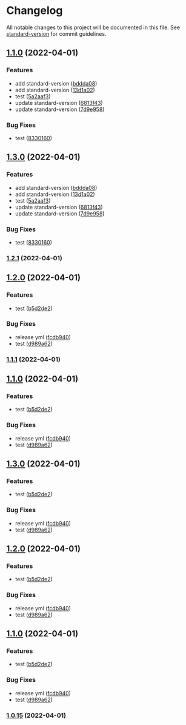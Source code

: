 # Changelog

All notable changes to this project will be documented in this file. See [standard-version](https://github.com/conventional-changelog/standard-version) for commit guidelines.

## [1.1.0](https://github.com/annesof/myComponentLib/compare/v1.0.12...v1.1.0) (2022-04-01)


### Features

* add standard-version ([bddda08](https://github.com/annesof/myComponentLib/commit/bddda08313220c80a1a0ef3a6f280871dc971146))
* add standard-version ([13d1a02](https://github.com/annesof/myComponentLib/commit/13d1a022d3b6338fede80c0db156d79c391efc45))
* test ([5a2aaf3](https://github.com/annesof/myComponentLib/commit/5a2aaf3d721ec8c600dcc9e9a3c446a83db7ad47))
* update standard-version ([6813f43](https://github.com/annesof/myComponentLib/commit/6813f436d87c166843f4ab66ef93c9982db40766))
* update standard-version ([7d9e958](https://github.com/annesof/myComponentLib/commit/7d9e958053b44b8b7fc46969048bf1195537c4b9))


### Bug Fixes

* test ([8330160](https://github.com/annesof/myComponentLib/commit/833016086ba7b871bb1a318d6cf42da0ea5ded80))

## [1.3.0](https://github.com/annesof/myComponentLib/compare/v1.0.12...v1.3.0) (2022-04-01)


### Features

* add standard-version ([bddda08](https://github.com/annesof/myComponentLib/commit/bddda08313220c80a1a0ef3a6f280871dc971146))
* add standard-version ([13d1a02](https://github.com/annesof/myComponentLib/commit/13d1a022d3b6338fede80c0db156d79c391efc45))
* test ([5a2aaf3](https://github.com/annesof/myComponentLib/commit/5a2aaf3d721ec8c600dcc9e9a3c446a83db7ad47))
* update standard-version ([6813f43](https://github.com/annesof/myComponentLib/commit/6813f436d87c166843f4ab66ef93c9982db40766))
* update standard-version ([7d9e958](https://github.com/annesof/myComponentLib/commit/7d9e958053b44b8b7fc46969048bf1195537c4b9))


### Bug Fixes

* test ([8330160](https://github.com/annesof/myComponentLib/commit/833016086ba7b871bb1a318d6cf42da0ea5ded80))

### [1.2.1](https://github.com/annesof/myComponentLib/compare/v1.2.0...v1.2.1) (2022-04-01)

## [1.2.0](https://github.com/annesof/myComponentLib/compare/v1.0.14...v1.2.0) (2022-04-01)


### Features

* test ([b5d2de2](https://github.com/annesof/myComponentLib/commit/b5d2de2dd54222871736040d1ebaba89b9f760a5))


### Bug Fixes

* release yml ([fcdb940](https://github.com/annesof/myComponentLib/commit/fcdb9408442a102bd3217f28522ae6ce23f264dc))
* test ([d989a62](https://github.com/annesof/myComponentLib/commit/d989a621db147ed0f5b7e68f95100f036ea59fcd))

### [1.1.1](https://github.com/annesof/myComponentLib/compare/v1.1.0...v1.1.1) (2022-04-01)

## [1.1.0](https://github.com/annesof/myComponentLib/compare/v1.0.14...v1.1.0) (2022-04-01)


### Features

* test ([b5d2de2](https://github.com/annesof/myComponentLib/commit/b5d2de2dd54222871736040d1ebaba89b9f760a5))


### Bug Fixes

* release yml ([fcdb940](https://github.com/annesof/myComponentLib/commit/fcdb9408442a102bd3217f28522ae6ce23f264dc))
* test ([d989a62](https://github.com/annesof/myComponentLib/commit/d989a621db147ed0f5b7e68f95100f036ea59fcd))

## [1.3.0](https://github.com/annesof/myComponentLib/compare/v1.0.14...v1.3.0) (2022-04-01)


### Features

* test ([b5d2de2](https://github.com/annesof/myComponentLib/commit/b5d2de2dd54222871736040d1ebaba89b9f760a5))


### Bug Fixes

* release yml ([fcdb940](https://github.com/annesof/myComponentLib/commit/fcdb9408442a102bd3217f28522ae6ce23f264dc))
* test ([d989a62](https://github.com/annesof/myComponentLib/commit/d989a621db147ed0f5b7e68f95100f036ea59fcd))

## [1.2.0](https://github.com/annesof/myComponentLib/compare/v1.0.14...v1.2.0) (2022-04-01)


### Features

* test ([b5d2de2](https://github.com/annesof/myComponentLib/commit/b5d2de2dd54222871736040d1ebaba89b9f760a5))


### Bug Fixes

* release yml ([fcdb940](https://github.com/annesof/myComponentLib/commit/fcdb9408442a102bd3217f28522ae6ce23f264dc))
* test ([d989a62](https://github.com/annesof/myComponentLib/commit/d989a621db147ed0f5b7e68f95100f036ea59fcd))

## [1.1.0](https://github.com/annesof/myComponentLib/compare/v1.0.14...v1.1.0) (2022-04-01)


### Features

* test ([b5d2de2](https://github.com/annesof/myComponentLib/commit/b5d2de2dd54222871736040d1ebaba89b9f760a5))


### Bug Fixes

* release yml ([fcdb940](https://github.com/annesof/myComponentLib/commit/fcdb9408442a102bd3217f28522ae6ce23f264dc))
* test ([d989a62](https://github.com/annesof/myComponentLib/commit/d989a621db147ed0f5b7e68f95100f036ea59fcd))

### [1.0.15](https://github.com/annesof/myComponentLib/compare/v1.0.14...v1.0.15) (2022-04-01)
